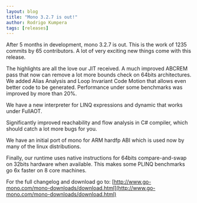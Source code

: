 ```yaml
---
layout: blog
title: "Mono 3.2.7 is out!"
author: Rodrigo Kumpera
tags: [releases]
---
```


After 5 months in development, mono 3.2.7 is out. This is the work of 1235 commits by 65 contributors. A lot of very exciting new things come with this release.

The highlights are all the love our JIT received. A much improved ABCREM pass that now can remove a lot more bounds check on 64bits architectures. We added Alias Analysis and Loop Invariant Code Motion that allows even better code to be generated. Performance under some benchmarks was improved by more than 20%.

We have a new interpreter for LINQ expressions and dynamic that works under FullAOT.

Significantly improved reachability and flow analysis in C# compiler, which should catch a lot more bugs for you.

We have an initial port of mono for ARM hardfp ABI which is used now by many of the linux distributions.

Finally, our runtime uses native instructions for 64bits compare-and-swap on 32bits hardware when available. This makes some PLINQ benchmarks go 6x faster on 8 core machines.

For the full changelog and download go to: [http://www.go-mono.com/mono-downloads/download.html](http://www.go-mono.com/mono-downloads/download.html)

